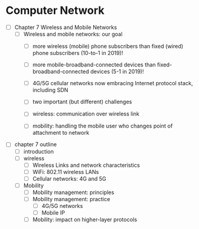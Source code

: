 # Computer Network
- [ ] Chapter 7 Wireless and Mobile Networks
  - [ ] Wireless and mobile networks: our goal
    - [ ] more wireless (mobile) phone subscribers than fixed (wired) phone subscribers (10-to-1 in 2019)!
    - [ ] more mobile-broadband-connected devices than fixed-broadband-connected devices (5-1 in 2019)!
    - [ ] 4G/5G cellular networks now embracing Internet protocol stack, including SDN

    - [ ] two important (but different) challenges
    - [ ] wireless: communication over wireless link
    - [ ] mobility: handling the mobile user who changes point of attachment to network
- [ ] chapter 7 outline
  - [ ] introduction
  - [ ] wireless 
    - [ ] Wireless Links and network characteristics
    - [ ] WiFi: 802.11 wireless LANs
    - [ ] Cellular networks: 4G and 5G
  - [ ] Mobility
    - [ ] Mobility management: principles
    - [ ] Mobility management: practice
      - [ ] 4G/5G networks
      - [ ] Mobile IP
    - [ ] Mobility: impact on higher-layer protocols